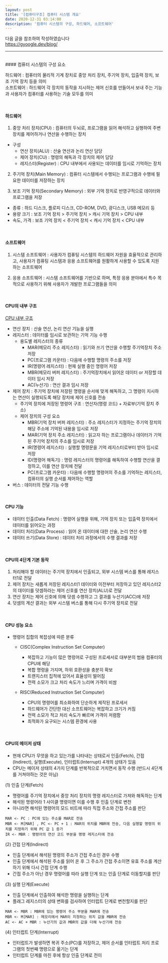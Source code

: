 ```yaml
---
layout: post
title: '[컴퓨터구조] 컴퓨터 시스템 개요'
date: 2020-12-31 03:14:00
description: '컴퓨터 시스템의 구성, 하드웨어, 소프트웨어'
---
```


다음 글을 참조하여 작성하였습니다
<br>https://gyoogle.dev/blog/

<hr>

<br>
#### 컴퓨터 시스템의 구성 요소

하드웨어 : 컴퓨터의 물리적 기계 장치로 중앙 처리 장치, 주기억 장치, 입출력 장치, 보조 기억 장치 등을 의미
<br> 소프트웨어 : 하드웨어 각 장치의 동작을 지시하는 제어 신호를 만들어서 보내 주는 기능과 사용자가 컴퓨터를 사용하는 기술 모두를 의미

<br>

#### 하드웨어

1. 중앙 처리 장치(CPU) : 컴퓨터의 두뇌로, 프로그램을 읽어 해석하고 실행하여 주변 장치를 제어하거나 연산을 수행하는 장치

- 구성
  - 연산 장치(ALU) : 산술 연산과 논리 연산 담당
  - 제어 장치(CU) : 명령의 해독과 각 장치의 제어 담당
  - 레지스터(Register) : CPU 내부에서 사용되는 데이터를 임시로 기억하는 장치

2. 주기억 장치(Main Memory) : 컴퓨터 시스템에서 수행되는 프로그램과 수행에 필요한 데이터를 저장하는 장치

3. 보조 기억 장치(Secondary Memory) : 외부 기억 장치로 반영구적으로 데이터와 프로그램을 저장

- 종류 : 하드 디스크, 플로피 디스크, CD-ROM, DVD, 광디스크, USB 메모리 등
- 용량 크기 : 보조 기억 장치 > 주기억 장치 > 캐시 기억 장치 > CPU 내부
- 속도, 가격 : 보조 기억 장치 < 주기억 장치 < 캐시 기억 장치 < CPU 내부

<br>

#### 소프트웨어

1. 시스템 소프트웨어 : 사용자가 컴퓨팅 시스템의 하드웨어 자원을 효율적으로 관리하고, 사용자가 컴퓨팅 시스템과 응용 소프트웨어를 원활하게 사용할 수 있도록 지원하는 소프트웨어

2. 응용 소프트웨어 : 시스템 소프트웨어를 기반으로 하며, 특정 응용 분야에서 특수 목적으로 사용하기 위해 사용자가 개발한 프로그램들을 의미

<br>

#### CPU의 내부 구조

[CPU 내부 구조](https://media.vlpt.us/images/underlier12/post/446e1d69-b4a9-40d6-b18f-3292a5441b29/image.png)

- 연산 장치 : 산술 연산, 논리 연산 기능을 실행
- 레지스터 : 데이터를 임시로 보관하는 기억 기능 수행
  - 용도별 레지스터의 종류
    - MAR(메모리 주소 레지스터) : 읽기와 쓰기 연산을 수행할 주기억장치 주소 저장
    - PC(프로그램 카운터) : 다음에 수행할 명령의 주소를 저장
    - IR(명령어 레지스터) : 현재 실행 중인 명령어 저장
    - MBR(메모리 버퍼 레지스터) : 주기억장치에서 읽어온 데이터 or 저장할 데이터 임시 저장
    - AC(누산기) : 연산 결과 임시 저장
- 제어 장치 : 주기억 장치에 저장된 명령을 순서에 맞게 해독하고, 그 명령이 지시하는 연산이 실행되도록 해당 장치에 제어 신호를 전송
  - 주기억 장치에 저장된 명령어 구조 : 연산자(명령 코드) + 자료부(기억 장치 주소)
  - 제어 장치의 구성 요소
    - MBR(기억 장치 버퍼 레지스터) : 주소 레지스터가 지정하는 주기억 장치의 해당 주소에 기억된 내용을 임시로 저장
    - MAR(기억 장치 주소 레지스터) : 읽고자 하는 프로그램이나 데이터가 기억된 주기억 장치의 주소를 임시로 저장
    - IR(명령어 레지스터) : 실행할 명령문을 기억 레지스터로부터 받아 임시로 저장
    - ID(명령어 해독기) : 명렁 레지스터의 명령어를 해독하여 수행할 연산을 결정하고, 이를 연산 장치에 전달
    - PC(프로그램 카운터) : 다음에 수행할 명령어의 주소를 기억하는 레지스터, 컴퓨터의 실행 순서를 제어하는 역할
- 버스 : 데이터의 전달 기능 수행

<br>

#### CPU 기능

- 데이터 인출(Data Fetch) : 명령어 실행을 위해, 기억 장치 또는 입출력 장치에서 데이터를 읽어오는 과정
- 데이터 처리(Data Process) : 읽어 온 데이터에 대한 산술, 논리 연산 수행
- 데이터 쓰기(Data Store) : 데이터 처리 과정에서의 수행 결과를 저장

<br>

#### CPU의 4단계 기본 동작

1. 처리해야 할 데이터는 주기억 장치에서 인출되고, 외부 시스템 버스를 통해 레지스터1로 전달
2. 제어 장치는 새롭게 저장된 레지스터1 데이터와 이전부터 저장하고 있던 레지스터2의 데이터를 덧셈하라는 제어 신호를 연산 장치(ALU)로 전달
3. 연산 장치는 제어 신호에 의해 덧셈 수행하고 그 결과를 누산기(ACC)에 저장
4. 덧셈의 계산 결과는 외부 시스템 버스를 통해 다시 주기억 장치로 전달

<br>

#### CPU 성능 요소

- 명령어 집합의 복잡성에 따른 분류

  - CISC(Complex Instruction Set Computer)

    - 복잡하고 기능이 많은 명렁어로 구성된 프로세서로 대부분의 범용 컴퓨터의 CPU에 해당
    - 복합 명령을 가지며, 하위 호환성을 충분히 확보
    - 트랜지스터 집적에 있어서 효율성이 떨어짐
    - 전력 소모가 크고 처리 속도가 느리며 가격이 비쌈

  - RISC(Reduced Instruction Set Computer)

    - CPU의 명령어를 최소화하여 단순하게 제작된 프로세서
    - 하드웨어가 간단한 대신 소프트웨어는 복잡하고 크기가 커짐
    - 전력 소모가 적고 처리 속도가 빠르며 가격이 저렴함
    - 최적화가 요구되는 시스템 환경에 사용

<br>

#### CPU의 메이저 상태

- 현재 CPU가 무엇을 하고 있는가를 나타내는 상태로서 인출(Fetch), 간접(Indirect), 실행(Execute), 인터럽트(Interrupt) 4개의 상태가 있음
- CPU는 메이저 상태의 4가지 단계를 반복적으로 거치면서 동작 수행 (반드시 4단계를 거쳐야하는 것은 아님)

(1) 인출 단계(Fetch)

- 명령어를 주기억 장치에서 중앙 처리 장치의 명령 레지스터로 가져와 해독하는 단계
- 해석된 명령어라 1 사이클 명령이면 이를 수행 후 인출 단계로 변천
- 아니라면 해석된 명령어의 모드 비트에 따라 직접 주소와 간접 주소를 판단

```
MAR <- PC : PC에 있는 주소를 MAR로 전송
MBR <- M[MAR] , PC <- PC + 1 : MAR의 위치를 MBR에 전송, 다음 실행할 명령의 위치를 지정하기 위해 PC 값 1 증가
IR <- MBR : 명령어의 연산 코드 부분을 명령 레지스터에 전송
```

(2) 간접 단계(Indirect)

- 인출 단계에서 해석된 명령의 주소가 간접 주소인 경우 수행
- 인출 단계에서 해석된 주소를 읽어 온 후 그 주소가 간접 주소이면 유효 주소를 계산하기 위해 다시 간접 단계 수행
- 간접 주소가 아닌 경우 명령어를 따라 실행 단계 또는 인출 단계로 이동할지를 판단

(3) 실행 단계(Execute)

- 인출 단계에서 인출하여 해석한 명령을 실행하는 단계
- 플래그 레지스터의 상태 변화를 검사하여 인터럽트 단계로 변천할지를 판단

```
MAR <- MBR : MBR에 있는 명령어 주소 부분을 MAR에 전송
MBR <- M[MAR] : 메모리에서 MAR이 지정하는 위치 값을 MBR에 전송
AC <- AC + MBR : 누산기의 값과 MBR의 값을 더해 누산기에 전송
```

(4) 인터럽트 단계(Interrupt)

- 인터럽트가 발생하면 복귀 주소(PC)를 저장하고, 제어 순서를 인터럽트 처리 프로그램의 첫번째 명령으로 옮기는 단계
- 인터럽트 단계를 마친 후에 항상 인출 단계로 전이
